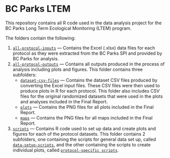 # BC Parks LTEM

This repository contains all R code used in the data analysis project for the BC Parks Long Term Ecological Monitoring (LTEM) program.

The folders contain the following:

1.  [`all-protocol-inputs`](/all-protocol-inputs) — Contains the Excel (.xlsx) data files for each protocol as they were extracted from the BC Parks SPI and provided by BC Parks for analysis.
2.  [`all-protocol-outputs`](/all-protocol-outputs) — Contains all outputs produced in the process of analysis including plots and figures. This folder contains three subfolders:
    -   [`dataset-csv-files`](/all-protocol-outputs/dataset-csv-files) — Contains the dataset CSV files produced by converting the Excel input files. These CSV files were then used to produce plots in R for each protocol. This folder also includes CSV files for the original randomized datasets that were used in the plots and analyses included in the Final Report.
    -   [`plots`](/all-protocol-outputs/plots) — Contains the PNG files for all plots included in the Final Report.
    -   [`maps`](/all-protocol-outputs/maps) — Contains the PNG files for all maps included in the Final Report.
3.  [`scripts`](/scripts) — Contains R code used to set up data and create plots and figures for each of the protocol datasets. This folder contains 2 subfolders, one containing the scripts for general data set up, called [`data-setup-scripts`](/scripts/data-setup-scripts), and the other containing the scripts to create individual plots, called [`protocol-specific scripts`](/scripts/protocol-specific-scripts).
